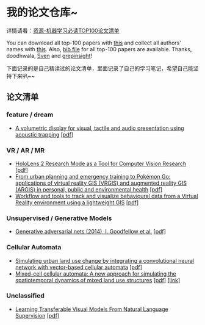 # 我的论文仓库~

详情请看：[资源-机器学习必读TOP100论文清单](../2020/2020-07/2020-07-18/资源-机器学习必读TOP100论文清单.md)

You can download all top-100 papers with [this](./original/fetch_papers.py) and collect all authors' names with [this](./original/get_authors.py). Also, [bib file](./original/top100papers.bib) for all top-100 papers are available. Thanks, doodhwala, [Sven](https://github.com/sunshinemyson) and [grepinsight](https://github.com/grepinsight)!

下面记录的是自己精读过的论文清单，里面记录了自己的学习笔记，希望自己能坚持下来叭~~

## 论文清单

### feature / dream
* [A volumetric display for visual, tactile and audio presentation using acoustic trapping](./papers/A%20volumetric%20display%20for%20visual,%20tactile%20and%20audio%20presentation%20using%20acoustic%20trapping.md) [[pdf]](https://www.nature.com/articles/s41586-019-1739-5)

### VR / AR / MR
* [HoloLens 2 Research Mode as a Tool for Computer Vision Research](./papers/HoloLens%202%20Research%20Mode%20as%20a%20Tool%20for%20Computer%20Vision%20Research.md) [[pdf]](https://arxiv.org/pdf/2008.11239.pdf)
* [From urban planning and emergency training to Pokémon Go: applications of virtual reality GIS (VRGIS) and augmented reality GIS (ARGIS) in personal, public and environmental health](./papers/From%20urban%20planning%20and%20emergency%20training%20to%20Pokémon%20Go,%20applications%20of%20virtual%20reality%20GIS%20(VRGIS)%20and%20augmented%20reality%20GIS%20(ARGIS)%20in%20personal,%20public%20and%20environmental%20health.md) [[pdf]](https://link.springer.com/article/10.1186/s12942-017-0081-0)
* [Workflow and tools to track and visualize behavioural data from a Virtual Reality environment using a lightweight GIS](./papers/Workflow%20and%20tools%20to%20track%20and%20visualize%20behavioural%20data%20from%20a%20Virtual%20Reality%20environment%20using%20a%20lightweight%20GIS.md) [[pdf]](https://www.sciencedirect.com/science/article/pii/S2352711018300931)

### Unsupervised / Generative Models
* [Generative adversarial nets (2014), I. Goodfellow et al.](./papers/Generative%20adversarial%20nets.md) [[pdf]](http://papers.nips.cc/paper/5423-generative-adversarial-nets.pdf)

### Cellular Automata
* [Simulating urban land use change by integrating a convolutional neural network with vector-based cellular automata](./papers/Simulating%20urban%20land%20use%20change%20by%20integrating%20a%20convolutional%20neural%20network%20with%20vector-based%20cellular%20automata.md) [[pdf]](http://systemcall.gitee.io/oss/paper/2020_ZhaiYQ_IJGIS_CNN-VCA.pdf)
* [Mixed-cell cellular automata: A new approach for simulating the spatiotemporal dynamics of mixed land use structures](./papers/Mixed-cell%20cellular%20automata,%20A%20new%20approach%20for%20simulating%20the%20spatiotemporal%20dynamics%20of%20mixed%20land%20use%20structures.md) [[pdf]](http://systemcall.gitee.io/oss/paper/2020_LiangX_LUP_MCCA.pdf) [[link]](https://www.sciencedirect.com/science/article/pii/S0169204620314432)

### Unclassified
* [Learning Transferable Visual Models From Natural Language Supervision](./papers/Learning%20Transferable%20Visual%20Models%20From%20Natural%20Language%20Supervision.md) [[pdf]](https://cdn.openai.com/papers/Learning_Transferable_Visual_Models_From_Natural_Language_Supervision.pdf)
